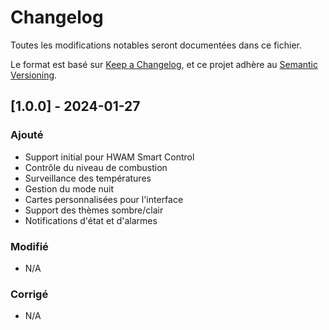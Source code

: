 # Changelog
Toutes les modifications notables seront documentées dans ce fichier.

Le format est basé sur [Keep a Changelog](https://keepachangelog.com/fr/1.0.0/),
et ce projet adhère au [Semantic Versioning](https://semver.org/spec/v2.0.0.html).

## [1.0.0] - 2024-01-27
### Ajouté
- Support initial pour HWAM Smart Control
- Contrôle du niveau de combustion
- Surveillance des températures
- Gestion du mode nuit
- Cartes personnalisées pour l'interface
- Support des thèmes sombre/clair
- Notifications d'état et d'alarmes

### Modifié
- N/A

### Corrigé
- N/A
